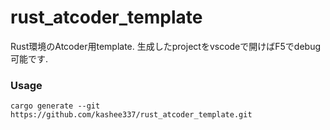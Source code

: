 # rust_atcoder_template
Rust環境のAtcoder用template.
生成したprojectをvscodeで開けばF5でdebug可能です.

### Usage
```cargo generate --git https://github.com/kashee337/rust_atcoder_template.git```
